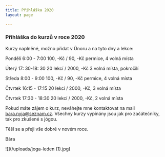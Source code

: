 ```yaml
---
title: Přihláška 2020
layout: page

---
```

### **Přihláška do kurzů v roce 2020**

Kurzy naplněné, možno přidat v Únoru a na tyto dny a lekce:

Pondělí 6:00 - 7:00 100, -Kč / 90, -Kč permice, 4 volná místa

Úterý 17: 30-18: 30 20 lekcí / 2000, -Kč 3 volná místa, pokročilí

Středa 8:00 - 9:00 100, -Kč / 90, -Kč permice, 4 volná místa

Čtvrtek 16:15 - 17:15 20 lekcí / 2000, -Kč, 3 volná místa

Čtvrtek 17:30 - 18:30 20 lekcí / 2000, -Kč, 2 volná místa

Pokud máte zájem o kurz, neváhejte mne kontaktovat na mail bara.nyja@seznam.cz. Všechny kurzy vypínány jsou jak pro začátečníky, tak pro zkušené s jógou.

Těší se a přeji vše dobré v novém roce.

Bára

![](/uploads/joga-leden (1).jpg)